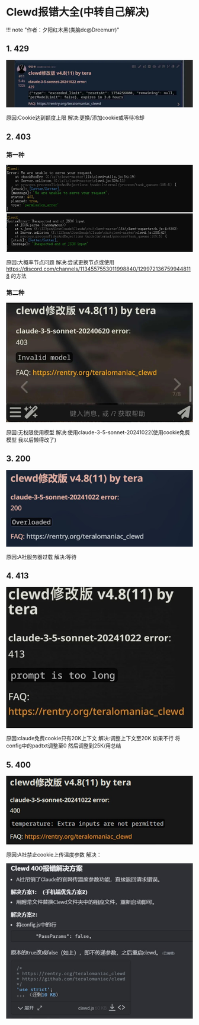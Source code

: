 # Clewd报错大全(中转自己解决)

!!! note "作者：夕阳红木黑(类脑dc@Dreemurr)"



## 1. 429

<img src="cloewd_error/1.jpg" alt="image" alt="image"  />

原因:Cookie达到额度上限
解决:更换/添加cookie或等待冷却 

## 2. 403

### 第一种

<img src="cloewd_error/2.jpg" alt="image"  />

<img src="cloewd_error/3.jpg" alt="image"  />

原因:大概率节点问题
解决:尝试更换节点或使用
https://discord.com/channels/1134557553011998840/1299721367599448118 的方法

### 第二种

<img src="cloewd_error/4.jpg" alt="image"  />

原因:无权限使用模型
解决:使用claude-3-5-sonnet-20241022(使用cookie免费模型 我以后懒得改了)

## 3. 200

<img src="cloewd_error/5.jpg" alt="image"  />

原因:A社服务器过载
解决:等待

## 4. 413

<img src="cloewd_error/6.jpg" alt="image"  />

原因:claude免费cookie只有20K上下文
解决:调整上下文至20K 如果不行 将config中的padtxt调整至0 然后调整到25K/用总结

## 5. 400

<img src="cloewd_error/7.jpg" alt="image"  />

原因:A社禁止cookie上传温度参数
解决：

<img src="cloewd_error/8.jpg" alt="image"  />